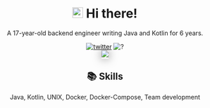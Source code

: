 <h1 align="center"><img style="object-fit:cover" width="24px" height="24px" src="https://user-images.githubusercontent.com/34242962/118581820-388ee680-b7cd-11eb-87cc-1f7c38df2559.png">   <b>Hi there!</b></h1>

<p align="center">A 17-year-old backend engineer writing Java and Kotlin for 6 years.</p>

<div align="center">
    <a href="https://twitter.com/kotx__"><img src="https://img.shields.io/static/v1?label=Twitter&message=Kotx__&style=flat-square&color=orange" alt="twitter"></a>
    <a><img src="https://img.shields.io/static/v1?label=Life&message=Failed!!&style=flat-square&color=critical" alt="?"></a>
    <br>
    <a style="box-shadow: 0px 0px 20px 0px rgba(0,0,0,0.5);"><img src="https://github-readme-stats.vercel.app/api?username=Kotlin-Chan&count_private=true&show_icons=true&hide_border=true&include_all_commits=true&cache_seconds=1800&theme=dark"><a/>
</div>

<div align="center">
    <h2>📚 Skills</h2>
    <p>Java, Kotlin, UNIX, Docker, Docker-Compose, Team development</p>
</div>
